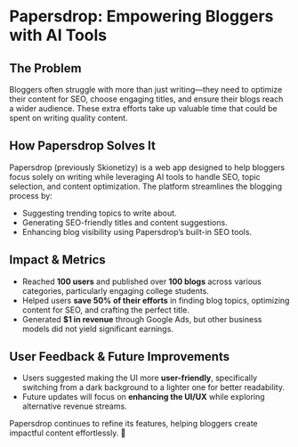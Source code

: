 # Papersdrop: Empowering Bloggers with AI Tools  

## The Problem  
Bloggers often struggle with more than just writing—they need to optimize their content for SEO, choose engaging titles, and ensure their blogs reach a wider audience. These extra efforts take up valuable time that could be spent on writing quality content.  

## How Papersdrop Solves It  
Papersdrop (previously Skionetizy) is a web app designed to help bloggers focus solely on writing while leveraging AI tools to handle SEO, topic selection, and content optimization. The platform streamlines the blogging process by:  
- Suggesting trending topics to write about.  
- Generating SEO-friendly titles and content suggestions.  
- Enhancing blog visibility using Papersdrop’s built-in SEO tools.  

## Impact & Metrics  
- Reached **100 users** and published over **100 blogs** across various categories, particularly engaging college students.  
- Helped users **save 50% of their efforts** in finding blog topics, optimizing content for SEO, and crafting the perfect title.  
- Generated **$1 in revenue** through Google Ads, but other business models did not yield significant earnings.  

## User Feedback & Future Improvements  
- Users suggested making the UI more **user-friendly**, specifically switching from a dark background to a lighter one for better readability.  
- Future updates will focus on **enhancing the UI/UX** while exploring alternative revenue streams.  

Papersdrop continues to refine its features, helping bloggers create impactful content effortlessly. 🚀  

